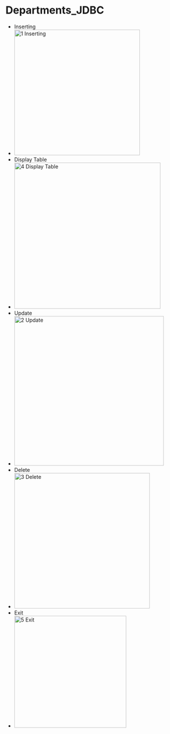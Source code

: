 # Departments_JDBC
- Inserting
- <img width="341" alt="1 Inserting" src="https://github.com/AnthyushT/Departments_JDBC/assets/88778750/aace623f-3ada-4720-94d1-cfbb1086ab3b">
- Display Table
- <img width="397" alt="4 Display Table" src="https://github.com/AnthyushT/Departments_JDBC/assets/88778750/0070f8c7-13c7-402a-a145-0d1288c19aff">
- Update
- <img width="406" alt="2 Update" src="https://github.com/AnthyushT/Departments_JDBC/assets/88778750/8b36fa22-4cb7-468d-9cf9-ce06c5a5fec1">
- Delete
- <img width="368" alt="3 Delete" src="https://github.com/AnthyushT/Departments_JDBC/assets/88778750/da15a993-0150-4f39-82eb-ba5215100be2">
- Exit
- <img width="304" alt="5 Exit" src="https://github.com/AnthyushT/Departments_JDBC/assets/88778750/0883d6cd-19a8-424d-8889-27d5ea806a6d">
